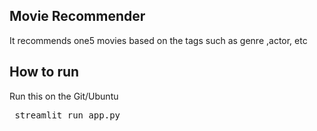 ## Movie Recommender
It recommends one5 movies based on the tags such as genre ,actor, etc

## How to run
Run this on the Git/Ubuntu
<pre> streamlit run app.py </pre>

